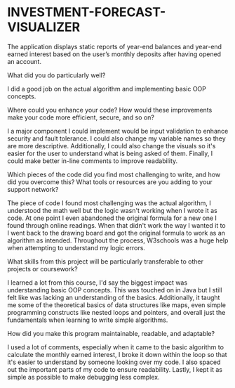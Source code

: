 # INVESTMENT-FORECAST-VISUALIZER
The application displays static reports of year-end balances and year-end earned interest based on the user’s monthly deposits after having opened an account.


What did you do particularly well?

I did a good job on the actual algorithm and implementing basic OOP concepts.


Where could you enhance your code? How would these improvements make your code more efficient, secure, and so on?

  I a major component I could implement would be input validation to enhance security and fault tolerance. I could also change my variable names so they are more descriptive.
Additionally, I could also change the visuals so it's easier for the user to understand what is being asked of them. Finally, I could make better in-line comments to improve readability.


Which pieces of the code did you find most challenging to write, and how did you overcome this? What tools or resources are you adding to your support network?

  The piece of code I found most challenging was the actual algorithm, I understood the math well but the logic wasn't working when I wrote it as code. At one point
I even abandoned the original formula for a new one I found through online readings. When that didn't work the way I wanted it to I went back to the drawing board 
and got the original formula to work as an algorithm as intended. Throughout the process, W3schools was a huge help when attempting to understand my logic errors.


What skills from this project will be particularly transferable to other projects or coursework?

I learned a lot from this course, I'd say the biggest impact was understanding basic OOP concepts. This was touched on in Java but I still felt like was lacking
an understanding of the basics. Additionally, it taught me some of the theoretical basics of data structures like maps, even simple programming constructs like
nested loops and pointers, and overall just the fundamentals when learning to write simple algorithms.


How did you make this program maintainable, readable, and adaptable?

I used a lot of comments, especially when it came to the basic algorithm to calculate the monthly earned interest, I broke it down within the loop so that it's
easier to understand by someone looking over my code. I also spaced out the important parts of my code to ensure readability. Lastly, I kept it as simple as possible
to make debugging less complex.
